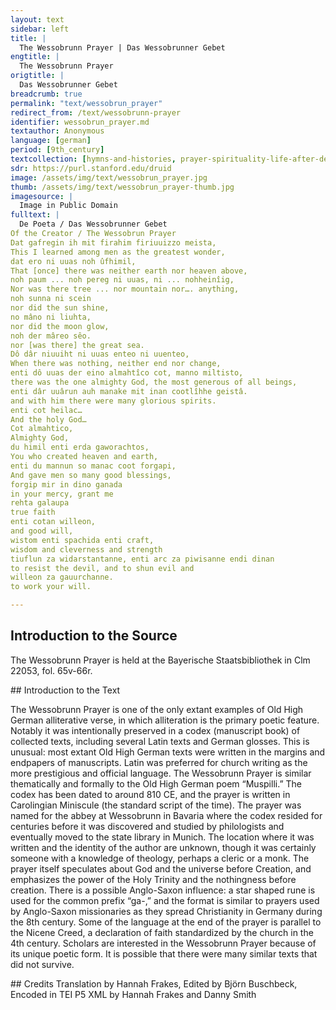 ```yaml
---
layout: text
sidebar: left
title: |
  The Wessobrunn Prayer | Das Wessobrunner Gebet
engtitle: |
  The Wessobrunn Prayer
origtitle: |
  Das Wessobrunner Gebet
breadcrumb: true
permalink: "text/wessobrun_prayer"
redirect_from: /text/wessobrunn-prayer
identifier: wessobrun_prayer.md
textauthor: Anonymous
language: [german]
period: [9th_century]
textcollection: [hymns-and-histories, prayer-spirituality-life-after-death]
sdr: https://purl.stanford.edu/druid 
image: /assets/img/text/wessobrun_prayer.jpg
thumb: /assets/img/text/wessobrun_prayer-thumb.jpg
imagesource: |
  Image in Public Domain
fulltext: |
  De Poeta / Das Wessobrunner Gebet
Of the Creator / The Wessobrun Prayer
Dat gafregin ih mit firahim firiuuizzo meista,
This I learned among men as the greatest wonder,
dat ero ni uuas noh ûfhimil,
That [once] there was neither earth nor heaven above,
noh paum ... noh pereg ni uuas, ni ... nohheinîig,
Nor was there tree ... nor mountain nor…. anything,
noh sunna ni scein
nor did the sun shine,
no mâno ni liuhta,
nor did the moon glow,
noh der mâreo sêo.
nor [was there] the great sea.
Dô dâr niuuiht ni uuas enteo ni uuenteo,
When there was nothing, neither end nor change,
enti dô uuas der eino almahtîco cot, manno miltisto, 
there was the one almighty God, the most generous of all beings,
enti dâr uuârun auh manake mit inan cootlîhhe geistâ.
and with him there were many glorious spirits.
enti cot heilac…
And the holy God…
Cot almahtico,
Almighty God,
du himil enti erda gaworachtos,
You who created heaven and earth,
enti du mannun so manac coot forgapi,
And gave men so many good blessings,
forgip mir in dino ganada
in your mercy, grant me
rehta galaupa
true faith
enti cotan willeon,
and good will,
wistom enti spachida enti craft,
wisdom and cleverness and strength
tiuflun za widarstantanne, enti arc za piwisanne endi dinan
to resist the devil, and to shun evil and
willeon za gauurchanne.
to work your will.

--- 
```

## Introduction to the Source 
<p>The Wessobrunn Prayer is held at the Bayerische Staatsbibliothek in Clm 22053, fol. 65v-66r.</p>
## Introduction to the Text 
<p>The Wessobrunn Prayer is one of the only extant examples of Old High German alliterative verse, in which alliteration is the primary poetic feature. Notably it was intentionally preserved in a codex (manuscript book) of collected texts, including several Latin texts and German glosses. This is unusual: most extant Old High German texts were written in the margins and endpapers of manuscripts. Latin was preferred for church writing as the more prestigious and official language. The Wessobrunn Prayer is similar thematically and formally to the Old High German poem “Muspilli.” The codex has been dated to around 810 CE, and the prayer is written in Carolingian Miniscule (the standard script of the time). The prayer was named for the abbey at Wessobrunn in Bavaria where the codex resided for centuries before it was discovered and studied by philologists and eventually moved to the state library in Munich. The location where it was written and the identity of the author are unknown, though it was certainly someone with a knowledge of theology, perhaps a cleric or a monk. The prayer itself speculates about God and the universe before Creation, and emphasizes the power of the Holy Trinity and the nothingness before creation. There is a possible Anglo-Saxon influence: a star shaped rune is used for the common prefix “ga-,” and the format is similar to prayers used by Anglo-Saxon missionaries as they spread Christianity in Germany during the 8th century. Some of the language at the end of the prayer is parallel to the Nicene Creed, a declaration of faith standardized by the church in the 4th century. Scholars are interested in the Wessobrunn Prayer because of its unique poetic form. It is possible that there were many similar texts that did not survive.</p>
## Credits
Translation by Hannah Frakes, Edited by Björn Buschbeck, Encoded in TEI P5 XML by Hannah Frakes and Danny Smith
